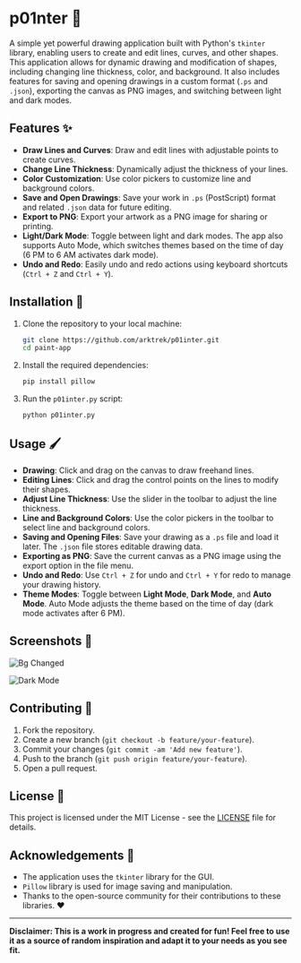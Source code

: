 # p01nter 🎨
A simple yet powerful drawing application built with Python's `tkinter` library, enabling users to create and edit lines, curves, and other shapes. This application allows for dynamic drawing and modification of shapes, including changing line thickness, color, and background. It also includes features for saving and opening drawings in a custom format (`.ps` and `.json`), exporting the canvas as PNG images, and switching between light and dark modes.

## Features ✨

- **Draw Lines and Curves**: Draw and edit lines with adjustable points to create curves.
- **Change Line Thickness**: Dynamically adjust the thickness of your lines.
- **Color Customization**: Use color pickers to customize line and background colors.
- **Save and Open Drawings**: Save your work in `.ps` (PostScript) format and related `.json` data for future editing.
- **Export to PNG**: Export your artwork as a PNG image for sharing or printing.
- **Light/Dark Mode**: Toggle between light and dark modes. The app also supports Auto Mode, which switches themes based on the time of day (6 PM to 6 AM activates dark mode).
- **Undo and Redo**: Easily undo and redo actions using keyboard shortcuts (`Ctrl + Z` and `Ctrl + Y`).

## Installation 🔧

1. Clone the repository to your local machine:
    ```bash
    git clone https://github.com/arktrek/p01inter.git
    cd paint-app
    ```

2. Install the required dependencies:
    ```bash
    pip install pillow
    ```

3. Run the `p01inter.py` script:
    ```bash
    python p01inter.py
    ```

## Usage 🖌️

- **Drawing**: Click and drag on the canvas to draw freehand lines.
- **Editing Lines**: Click and drag the control points on the lines to modify their shapes.
- **Adjust Line Thickness**: Use the slider in the toolbar to adjust the line thickness.
- **Line and Background Colors**: Use the color pickers in the toolbar to select line and background colors.
- **Saving and Opening Files**: Save your drawing as a `.ps` file and load it later. The `.json` file stores editable drawing data.
- **Exporting as PNG**: Save the current canvas as a PNG image using the export option in the file menu.
- **Undo and Redo**: Use `Ctrl + Z` for undo and `Ctrl + Y` for redo to manage your drawing history.
- **Theme Modes**: Toggle between **Light Mode**, **Dark Mode**, and **Auto Mode**. Auto Mode adjusts the theme based on the time of day (dark mode activates after 6 PM).


## Screenshots 📸

![Bg Changed](https://github.com/user-attachments/assets/be60ed9f-4b97-4f35-9a6e-77a9893280f2)

![Dark Mode](https://github.com/user-attachments/assets/dd9687ee-60e5-4216-af34-f3dbccb5a57a)

## Contributing 🤝

1. Fork the repository.
2. Create a new branch (`git checkout -b feature/your-feature`).
3. Commit your changes (`git commit -am 'Add new feature'`).
4. Push to the branch (`git push origin feature/your-feature`).
5. Open a pull request.

## License 📄

This project is licensed under the MIT License - see the [LICENSE](LICENSE) file for details.

## Acknowledgements 🙏

- The application uses the `tkinter` library for the GUI.
- `Pillow` library is used for image saving and manipulation.
- Thanks to the open-source community for their contributions to these libraries. ❤️

---

**Disclaimer: This is a work in progress and created for fun! Feel free to use it as a source of random inspiration and adapt it to your needs as you see fit.**

